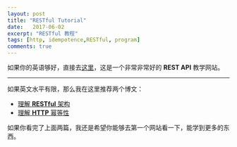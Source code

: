 ```yaml
---
layout: post
title: "RESTful Tutorial"
date:   2017-06-02
excerpt: "RESTful 教程"
tags: [http, idempotence,RESTful, program]
comments: true
---
```


如果你的英语够好，直接去[这里](http://www.restapitutorial.com/index.html)，这是一个非常非常好的 **REST API** 教学网站。

---

如果英文水平有限，那么我在这里推荐两个博文：

- [理解 **RESTful** 架构](http://www.ruanyifeng.com/blog/2011/09/restful)
- [理解 **HTTP** 幂等性](http://www.cnblogs.com/weidagang2046/archive/2011/06/04/idempotence.html)

如果你看完了上面两篇，我还是希望你能够去第一个网站看一下，能学到更多的东西。